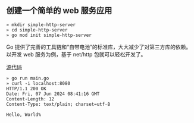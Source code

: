 ## 创建一个简单的 web 服务应用

```shell
» mkdir simple-http-server
» cd simple-http-server
» go mod init simple-http-server
```

Go 提供了完善的工具链和“自带电池”的标准库，大大减少了对第三方库的依赖。以开发 web 服务为例，基于 net/http 包就可以轻松开发了。

[源代码](./main.go)

```shell
» go run main.go
» curl -i localhost:8080
HTTP/1.1 200 OK
Date: Fri, 07 Jun 2024 08:41:16 GMT
Content-Length: 12
Content-Type: text/plain; charset=utf-8

Hello, World%
```
